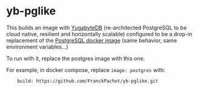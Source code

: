 # yb-pglike
This builds an image with [YugabyteDB](https://www.yugabyte.com/yugabytedb/) (re-architected PostgreSQL to be cloud native, resilient and horizontally scalable) configured to be a drop-in replacement of the [PostgreSQL docker image](https://hub.docker.com/_/postgres/) (same behavior, same environment variables...)

To run with it, replace the postgres image with this one.

For example, in docker compose, replace `image: postgres` with:
```
    build: https://github.com/FranckPachot/yb-pglike.git
``` 


